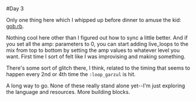 #Day 3

Only one thing here which I whipped up before dinner to amuse the kid: [gob.rb](./gob.rb).

Nothing cool here other than I figured out how to sync a little better. And if you set all the amp: parameters to 0, you can start adding live_loops to the mix from top to bottom by setting the amp values to whatever level you want. First time I sort of felt like I was improvising and making something.

There's some sort of glitch there, I think, related to the timing that seems to happen every 2nd or 4th time the `:loop_garzul` is hit.

A long way to go. None of these really stand alone yet--I'm just exploring the language and resources. More building blocks.
